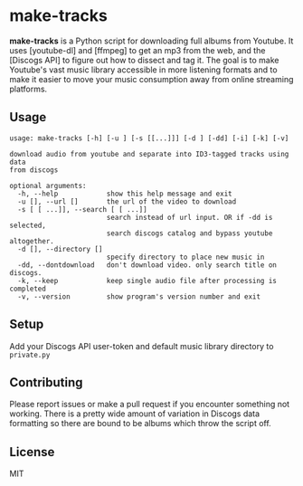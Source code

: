 # make-tracks

**make-tracks** is a Python script for downloading full albums from Youtube. It uses [youtube-dl] and [ffmpeg] to get an mp3 from the web, and the [Discogs API] to figure out how to dissect and tag it. The goal is to make Youtube's vast music library accessible in more listening formats and to make it easier to move your music consumption away from online streaming platforms. 

## Usage

```
usage: make-tracks [-h] [-u ] [-s [[...]]] [-d ] [-dd] [-i] [-k] [-v]

download audio from youtube and separate into ID3-tagged tracks using data
from discogs

optional arguments:
  -h, --help            show this help message and exit
  -u [], --url []       the url of the video to download
  -s [ [ ...]], --search [ [ ...]]
                        search instead of url input. OR if -dd is selected,
                        search discogs catalog and bypass youtube altogether.
  -d [], --directory []
                        specify directory to place new music in
  -dd, --dontdownload   don't download video. only search title on discogs.
  -k, --keep            keep single audio file after processing is completed
  -v, --version         show program's version number and exit

```


## Setup

Add your Discogs API user-token and default music library directory to `private.py`

## Contributing

Please report issues or make a pull request if you encounter something not working. There is a pretty wide amount of variation in Discogs data formatting so there are bound to be albums which throw the script off. 

## License

MIT